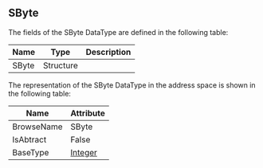<!-- datatype -->
## SByte
<!-- end of description -->
The fields of the SByte DataType are defined in the following table:  

|Name|Type|Description|
|---|---|---|
|SByte|Structure||

The representation of the SByte DataType in the address space is shown in the following table:  

|Name|Attribute|
|---|---|
|BrowseName|SByte|
|IsAbtract|False|
|BaseType|[Integer](../../../Part3/DataTypes/Integer/readme.md)|

